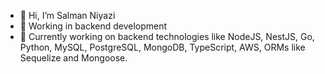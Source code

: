 - 👋 Hi, I’m Salman Niyazi
- 👀 Working in backend development
- 🌱 Currently working on backend technologies like NodeJS, NestJS, Go, Python, MySQL, PostgreSQL, MongoDB, TypeScript, AWS, ORMs like Sequelize and Mongoose.
<!---
SalmanNiyazi/SalmanNiyazi is a ✨ special ✨ repository because its `README.md` (this file) appears on your GitHub profile.
You can click the Preview link to take a look at your changes.
--->
